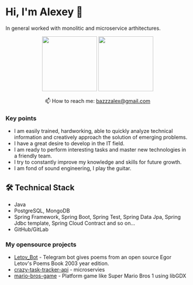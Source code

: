 # Hi, I'm Alexey 👋
In general worked with monolitic and microservice arthitectures.

<p align = 'center'>
 <a href="https://github-readme-stats.vercel.app/api?username=Shemich&show_icons=true&count_private=true"><img height=150 src="https://github-readme-stats.vercel.app/api?username=Shemich&show_icons=true&count_private=true" /></a>
<a href="https://github.com/Shemich/github-readme-stats"><img height=150 src="https://github-readme-stats.vercel.app/api/top-langs/?username=Shemich&layout=compact" /></a>
 </p>

<p align='center'>
  
 <p align='center'>
  📫  How to reach me: <a href='mailto:bazzzalex@gmail.com'>bazzzalex@gmail.com</a>
</p>

### Key points
*   I am easily trained, hardworking, able to quickly analyze technical information and creatively approach the solution of emerging problems. 
*   I have a great desire to develop in the IT field. 
*   I am ready to perform interesting tasks and master new technologies in a friendly team. 
*   I try to constantly improve my knowledge and skills for future growth.
*   I am fond of sound engineering, I play the guitar.

## 🛠 Technical Stack
*   Java 
*   PostgreSQL, MongoDB
*   Spring Framework, Spring Boot, Spring Test, Spring Data Jpa, Spring Jdbc template, Spring Cloud Contract and so on...
*   GitHub/GitLab

### My opensource projects

*   [Letov_Bot](https://github.com/Shemich/Letov_Bot) - Telegram bot gives poems from an open source Egor Letov's Poems Book 2003 year edition.
*   [crazy-task-tracker-api](https://github.com/Shemich/crazy-task-tracker-api) - microservies 
*   [mario-bros-game](https://github.com/Shemich/mario-bros-game) - Platform game like Super Mario Bros 1 using libGDX
